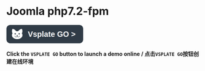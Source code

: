 # Joomla php7.2-fpm

<a href="https://www.vsplate.com/?docker-compose=https://github.com/vsplate/dcenvs/joomla/php7.2-fpm"><img alt="VSPLATE GO" src="https://raw.githubusercontent.com/vsplate/images/master/vsgo_btn.png" width="200px"></a>

**Click the `VSPLATE GO` button to launch a demo online / 点击`VSPLATE GO`按钮创建在线环境**